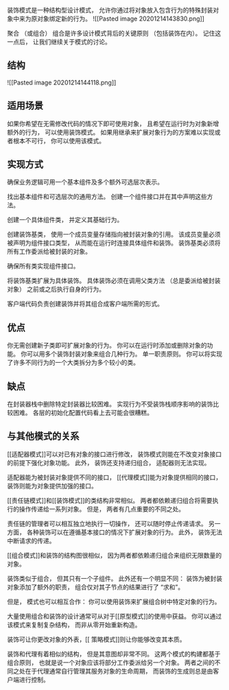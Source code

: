 装饰模式是一种结构型设计模式， 允许你通过将对象放入包含行为的特殊封装对象中来为原对象绑定新的行为。
![[Pasted image 20201214143830.png]]

聚合 （或组合） 组合是许多设计模式背后的关键原则 （包括装饰在内）。 记住这一点后， 让我们继续关于模式的讨论。
## 结构
![[Pasted image 20201214144118.png]]

## 适用场景
如果你希望在无需修改代码的情况下即可使用对象， 且希望在运行时为对象新增额外的行为， 可以使用装饰模式。
 如果用继承来扩展对象行为的方案难以实现或者根本不可行， 你可以使用该模式。
## 实现方式
确保业务逻辑可用一个基本组件及多个额外可选层次表示。

找出基本组件和可选层次的通用方法。 创建一个组件接口并在其中声明这些方法。

创建一个具体组件类， 并定义其基础行为。

创建装饰基类， 使用一个成员变量存储指向被封装对象的引用。 该成员变量必须被声明为组件接口类型， 从而能在运行时连接具体组件和装饰。 装饰基类必须将所有工作委派给被封装的对象。

确保所有类实现组件接口。

将装饰基类扩展为具体装饰。 具体装饰必须在调用父类方法 （总是委派给被封装对象） 之前或之后执行自身的行为。

客户端代码负责创建装饰并将其组合成客户端所需的形式。
## 优点
你无需创建新子类即可扩展对象的行为。
你可以在运行时添加或删除对象的功能。
你可以用多个装饰封装对象来组合几种行为。
单一职责原则。 你可以将实现了许多不同行为的一个大类拆分为多个较小的类。
## 缺点
在封装器栈中删除特定封装器比较困难。
实现行为不受装饰栈顺序影响的装饰比较困难。
各层的初始化配置代码看上去可能会很糟糕。
## 与其他模式的关系
[[适配器模式]]可以对已有对象的接口进行修改， 装饰模式则能在不改变对象接口的前提下强化对象功能。 此外， 装饰还支持递归组合， 适配器则无法实现。

适配器能为被封装对象提供不同的接口， [[代理模式]]能为对象提供相同的接口， 装饰则能为对象提供加强的接口。

[[责任链模式]]和[[装饰模式]]的类结构非常相似。 两者都依赖递归组合将需要执行的操作传递给一系列对象。 但是， 两者有几点重要的不同之处。

责任链的管理者可以相互独立地执行一切操作， 还可以随时停止传递请求。 另一方面， 各种装饰可以在遵循基本接口的情况下扩展对象的行为。 此外， 装饰无法中断请求的传递。

[[组合模式]]和装饰的结构图很相似， 因为两者都依赖递归组合来组织无限数量的对象。

装饰类似于组合， 但其只有一个子组件。 此外还有一个明显不同： 装饰为被封装对象添加了额外的职责， 组合仅对其子节点的结果进行了 “求和”。

但是， 模式也可以相互合作： 你可以使用装饰来扩展组合树中特定对象的行为。

大量使用组合和装饰的设计通常可从对于[[原型模式]]的使用中获益。 你可以通过该模式来复制复杂结构， 而非从零开始重新构造。

装饰可让你更改对象的外表，[[ 策略模式]]则让你能够改变其本质。

装饰和代理有着相似的结构， 但是其意图却非常不同。 这两个模式的构建都基于组合原则， 也就是说一个对象应该将部分工作委派给另一个对象。 两者之间的不同之处在于代理通常自行管理其服务对象的生命周期， 而装饰的生成则总是由客户端进行控制。
